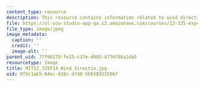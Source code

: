 ```yaml
---
content_type: resource
description: This resource contains information related to wind direction.
file: https://ol-ocw-studio-app-qa.s3.amazonaws.com/courses/12-335-experimental-atmospheric-chemistry-fall-2014/0f9c1ab564ec426cd7d05b6589335967_MIT12_335F14_Wind_directio.jpg
file_type: image/jpeg
image_metadata:
  caption: ''
  credit: ''
  image-alt: ''
parent_uid: 77f96179-fe15-c37e-d905-4776f8ba1da5
resourcetype: Image
title: MIT12_335F14_Wind_directio.jpg
uid: 0f9c1ab5-64ec-426c-d7d0-5b6589335967
---
```

